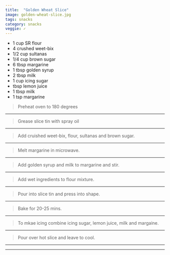 ```yaml
---
title:  "Golden Wheat Slice"
image: golden-wheat-slice.jpg
tags: snacks
category: snacks
veggie: ✓
---
```


* 1 cup SR flour
* 4 crushed weet-bix
* 1/2 cup sultanas
* 1/4 cup brown sugar
* 6 tbsp margarine
* 1 tbsp golden syrup
* 2 tbsp milk
* 1 cup icing sugar
* tbsp lemon juice
* 1 tbsp milk
* 1 tsp margarine



> Preheat oven to 180 degrees

---

> Grease slice tin with spray oil

---

> Add cruished weet-bix, flour, sultanas and brown sugar. 

---

> Melt margarine in microwave.

---

> Add golden syrup and milk to margarine and stir. 

---

> Add wet ingredients to flour mixture. 

---

> Pour into slice tin and press into shape. 

---

> Bake for 20-25 mins. 

---

> To mkae icing combine icing sugar, lemon juice, milk and margaine. 

---

> Pour over hot slice and leave to cool. 

---


---
